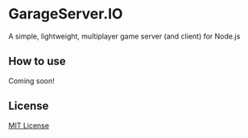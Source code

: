 # GarageServer.IO
A simple, lightweight, multiplayer game server (and client) for Node.js

How to use
----------

Coming soon!

License
-------

[MIT License](https://github.com/jbillmann/GarageServer.IO/blob/master/LICENSE.md)

